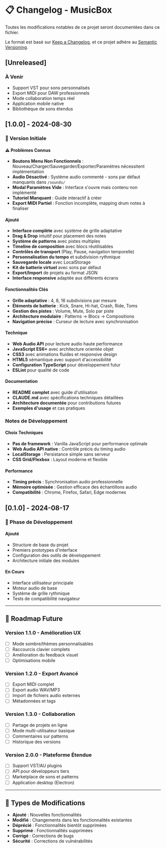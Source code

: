 # 📋 Changelog - MusicBox

Toutes les modifications notables de ce projet seront documentées dans ce fichier.

Le format est basé sur [Keep a Changelog](https://keepachangelog.com/en/1.0.0/),
et ce projet adhère au [Semantic Versioning](https://semver.org/spec/v2.0.0.html).

## [Unreleased]

### À Venir
- Support VST pour sons personnalisés
- Export MIDI pour DAW professionnels
- Mode collaboration temps réel
- Application mobile native
- Bibliothèque de sons étendus

## [1.0.0] - 2024-08-30

### 🎉 Version Initiale

#### ⚠️ Problèmes Connus
- **Boutons Menu Non Fonctionnels** : Nouveau/Charger/Sauvegarder/Exporter/Paramètres nécessitent implémentation
- **Audio Désactivé** : Système audio commenté - sons par défaut manquants dans `/sounds/`
- **Modal Paramètres Vide** : Interface s'ouvre mais contenu non implémenté
- **Tutoriel Manquant** : Guide interactif à créer
- **Export MIDI Partiel** : Fonction incomplète, mapping drum notes à finaliser

#### Ajouté
- **Interface complète** avec système de grille adaptative
- **Drag & Drop** intuitif pour placement des notes
- **Système de patterns** avec pistes multiples
- **Timeline de composition** avec blocs réutilisables
- **Contrôles de transport** (Play, Pause, navigation temporelle)
- **Personnalisation du tempo** et subdivision rythmique
- **Sauvegarde locale** avec LocalStorage
- **Kit de batterie virtuel** avec sons par défaut
- **Export/Import** de projets au format JSON
- **Interface responsive** adaptée aux différents écrans

#### Fonctionnalités Clés
- **Grille adaptative** : 4, 8, 16 subdivisions par mesure
- **Éléments de batterie** : Kick, Snare, Hi-hat, Crash, Ride, Toms
- **Gestion des pistes** : Volume, Mute, Solo par piste
- **Architecture modulaire** : Patterns → Blocs → Compositions
- **Navigation précise** : Curseur de lecture avec synchronisation

#### Technique
- **Web Audio API** pour lecture audio haute performance  
- **JavaScript ES6+** avec architecture orientée objet
- **CSS3** avec animations fluides et responsive design
- **HTML5** sémantique avec support d'accessibilité
- **Configuration TypeScript** pour développement futur
- **ESLint** pour qualité de code

#### Documentation
- **README complet** avec guide d'utilisation
- **CLAUDE.md** avec spécifications techniques détaillées
- **Architecture documentée** pour contributions futures
- **Exemples d'usage** et cas pratiques

### Notes de Développement

#### Choix Techniques
- **Pas de framework** : Vanilla JavaScript pour performance optimale
- **Web Audio API native** : Contrôle précis du timing audio
- **LocalStorage** : Persistance simple sans serveur
- **CSS Grid/Flexbox** : Layout moderne et flexible

#### Performance
- **Timing précis** : Synchronisation audio professionnelle
- **Mémoire optimisée** : Gestion efficace des échantillons audio
- **Compatibilité** : Chrome, Firefox, Safari, Edge modernes

## [0.1.0] - 2024-08-17

### 🚧 Phase de Développement

#### Ajouté
- Structure de base du projet
- Premiers prototypes d'interface
- Configuration des outils de développement
- Architecture initiale des modules

#### En Cours
- Interface utilisateur principale
- Moteur audio de base
- Système de grille rythmique
- Tests de compatibilité navigateur

---

## 🔮 Roadmap Future

### Version 1.1.0 - Amélioration UX
- [ ] Mode sombre/thèmes personnalisables
- [ ] Raccourcis clavier complets
- [ ] Amélioration du feedback visuel
- [ ] Optimisations mobile

### Version 1.2.0 - Export Avancé  
- [ ] Export MIDI complet
- [ ] Export audio WAV/MP3
- [ ] Import de fichiers audio externes
- [ ] Métadonnées et tags

### Version 1.3.0 - Collaboration
- [ ] Partage de projets en ligne
- [ ] Mode multi-utilisateur basique
- [ ] Commentaires sur patterns
- [ ] Historique des versions

### Version 2.0.0 - Plateforme Étendue
- [ ] Support VST/AU plugins
- [ ] API pour développeurs tiers
- [ ] Marketplace de sons et patterns
- [ ] Application desktop (Electron)

---

## 📝 Types de Modifications

- **Ajouté** : Nouvelles fonctionnalités
- **Modifié** : Changements dans les fonctionnalités existantes  
- **Déprécié** : Fonctionnalités bientôt supprimées
- **Supprimé** : Fonctionnalités supprimées
- **Corrigé** : Corrections de bugs
- **Sécurité** : Corrections de vulnérabilités